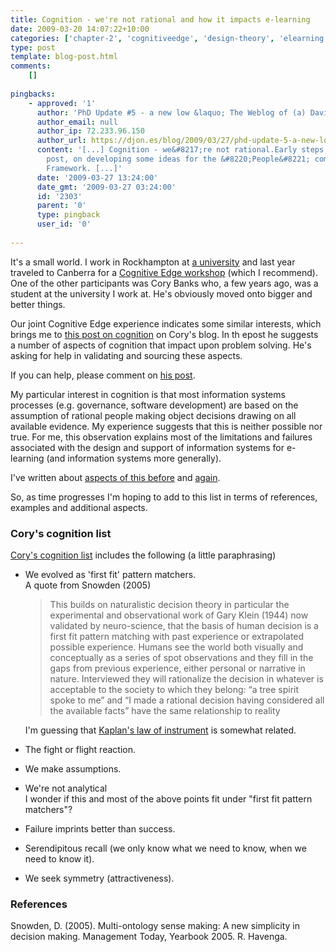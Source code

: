 ```yaml
---
title: Cognition - we're not rational and how it impacts e-learning
date: 2009-03-20 14:07:22+10:00
categories: ['chapter-2', 'cognitiveedge', 'design-theory', 'elearning', 'phd', 'psframework', 'reflectivealignment', 'thesis']
type: post
template: blog-post.html
comments:
    []
    
pingbacks:
    - approved: '1'
      author: 'PhD Update #5 - a new low &laquo; The Weblog of (a) David Jones'
      author_email: null
      author_ip: 72.233.96.150
      author_url: https://djon.es/blog/2009/03/27/phd-update-5-a-new-low/
      content: '[...] Cognition - we&#8217;re not rational.Early steps, sparked by another
        post, on developing some ideas for the &#8220;People&#8221; component of the Ps
        Framework. [...]'
      date: '2009-03-27 13:24:00'
      date_gmt: '2009-03-27 03:24:00'
      id: '2303'
      parent: '0'
      type: pingback
      user_id: '0'
    
---
```

It's a small world. I work in Rockhampton at [a university](http://www.cqu.edu.au/) and last year traveled to Canberra for a [Cognitive Edge workshop](http://www.cognitive-edge.com/) (which I recommend). One of the other participants was Cory Banks who, a few years ago, was a student at the university I work at. He's obviously moved onto bigger and better things.

Our joint Cognitive Edge experience indicates some similar interests, which brings me to [this post on cognition](http://corzandeffect.wordpress.com/2009/03/20/cognition/) on Cory's blog. In th epost he suggests a number of aspects of cognition that impact upon problem solving. He's asking for help in validating and sourcing these aspects.

If you can help, please comment on [his post](http://corzandeffect.wordpress.com/2009/03/20/cognition/).

My particular interest in cognition is that most information systems processes (e.g. governance, software development) are based on the assumption of rational people making object decisions drawing on all available evidence. My experience suggests that this is neither possible nor true. For me, this observation explains most of the limitations and failures associated with the design and support of information systems for e-learning (and information systems more generally).

I've written about [aspects of this before](/blog2/2009/01/27/some-possible-reasons-why-comparison-of-information-systems-are-broken/) and [again](/blog2/2009/01/21/open-source-learning-management-systems-the-latest-fad-in-e-learning/).

So, as time progresses I'm hoping to add to this list in terms of references, examples and additional aspects.

### Cory's cognition list

[Cory's cognition list](http://corzandeffect.wordpress.com/2009/03/20/cognition/) includes the following (a little paraphrasing)

- We evolved as 'first fit' pattern matchers.  
    A quote from Snowden (2005)
    
    > This builds on naturalistic decision theory in particular the experimental and observational work of Gary Klein (1944) now validated by neuro-science, that the basis of human decision is a first fit pattern matching with past experience or extrapolated possible experience. Humans see the world both visually and conceptually as a series of spot observations and they fill in the gaps from previous experience, either personal or narrative in nature. Interviewed they will rationalize the decision in whatever is acceptable to the society to which they belong: “a tree spirit spoke to me” and “I made a rational decision having considered all the available facts” have the same relationship to reality
    
    I'm guessing that [Kaplan's law of instrument](/blog2/2008/11/19/tool-users-research-hammers-and-the-law-of-instrument/) is somewhat related.
    
- The fight or flight reaction.
- We make assumptions.
- We're not analytical  
    I wonder if this and most of the above points fit under "first fit pattern matchers"?
- Failure imprints better than success.
- Serendipitous recall (we only know what we need to know, when we need to know it).
- We seek symmetry (attractiveness).

### References

Snowden, D. (2005). Multi-ontology sense making: A new simplicity in decision making. Management Today, Yearbook 2005. R. Havenga.